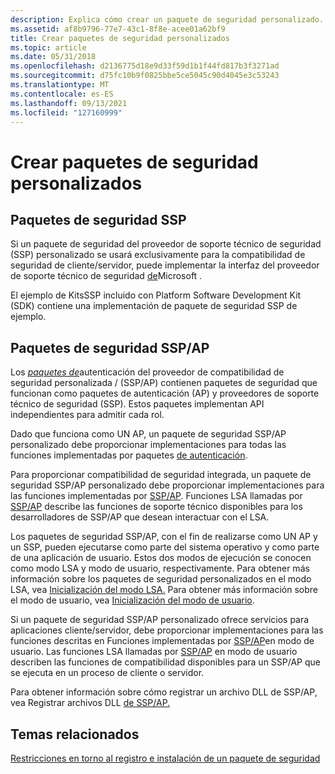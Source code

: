 ```yaml
---
description: Explica cómo crear un paquete de seguridad personalizado.
ms.assetid: af8b9796-77e7-43c1-8f8e-acee01a62bf9
title: Crear paquetes de seguridad personalizados
ms.topic: article
ms.date: 05/31/2018
ms.openlocfilehash: d2136775d18e9d33f59d1b1f44fd817b3f3271ad
ms.sourcegitcommit: d75fc10b9f0825bbe5ce5045c90d4045e3c53243
ms.translationtype: MT
ms.contentlocale: es-ES
ms.lasthandoff: 09/13/2021
ms.locfileid: "127160999"
---
```

# <a name="creating-custom-security-packages"></a>Crear paquetes de seguridad personalizados

## <a name="ssp-security-packages"></a>Paquetes de seguridad SSP

Si un paquete de seguridad del proveedor de soporte técnico de seguridad (SSP) personalizado se usará exclusivamente para la compatibilidad de seguridad de cliente/servidor, puede implementar la interfaz del proveedor de soporte técnico de seguridad [de](sspi.md)Microsoft .

El ejemplo de KitsSSP incluido con Platform Software Development Kit (SDK) contiene una implementación de paquete de seguridad SSP de ejemplo.

## <a name="sspap-security-packages"></a>Paquetes de seguridad SSP/AP

Los [*paquetes de*](/windows/desktop/SecGloss/s-gly)autenticación del proveedor de compatibilidad de seguridad personalizada / [](/windows/desktop/SecGloss/a-gly) (SSP/AP) contienen paquetes de seguridad que funcionan como paquetes de autenticación (AP) y proveedores de soporte técnico de seguridad (SSP). Estos paquetes implementan API independientes para admitir cada rol.

Dado que funciona como UN AP, un [](/windows/desktop/SecGloss/s-gly) paquete de seguridad SSP/AP personalizado debe proporcionar implementaciones para todas las funciones implementadas por paquetes [de autenticación](authentication-functions.md).

Para proporcionar compatibilidad de seguridad integrada, un paquete de seguridad SSP/AP personalizado debe proporcionar implementaciones para las funciones implementadas por [SSP/AP](authentication-functions.md). Funciones LSA llamadas por [SSP/AP](authentication-functions.md) describe las funciones de soporte técnico disponibles para los desarrolladores de SSP/AP que desean interactuar con el LSA.

Los paquetes de seguridad SSP/AP, con el fin de realizarse como UN AP y un SSP, pueden ejecutarse como parte del sistema operativo y como parte de una aplicación de usuario. Estos dos modos de ejecución se conocen como modo LSA y modo de usuario, respectivamente. Para obtener más información sobre los paquetes de seguridad personalizados en el modo LSA, vea [Inicialización del modo LSA.](lsa-mode-initialization.md) Para obtener más información sobre el modo de usuario, vea [Inicialización del modo de usuario](user-mode-initialization.md).

Si un paquete de seguridad SSP/AP personalizado ofrece servicios para aplicaciones cliente/servidor, debe proporcionar implementaciones para las funciones descritas en Funciones implementadas por [SSP/AP](authentication-functions.md)en modo de usuario. Las funciones LSA llamadas por [SSP/AP](authentication-functions.md) en modo de usuario describen las funciones de compatibilidad disponibles para un SSP/AP que se ejecuta en un proceso de cliente o servidor.

Para obtener información sobre cómo registrar un archivo DLL de SSP/AP, vea Registrar archivos DLL [de SSP/AP.](registering-ssp-ap-dlls.md)

## <a name="related-topics"></a>Temas relacionados

<dl> <dt>

[Restricciones en torno al registro e instalación de un paquete de seguridad](restrictions-around-registering-and-installing-a-security-package.md)
</dt> </dl>

 

 
